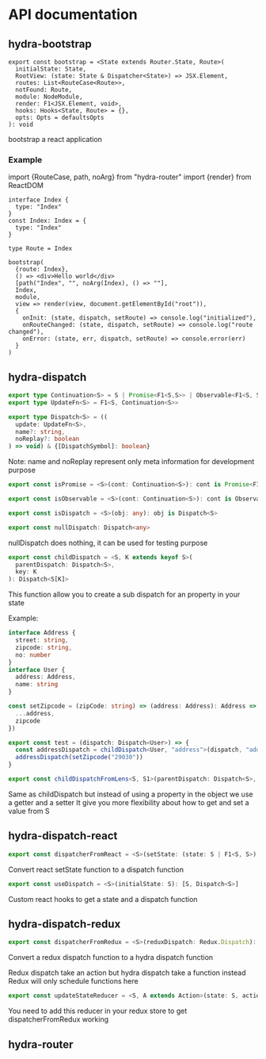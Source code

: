# API documentation

## hydra-bootstrap

```
export const bootstrap = <State extends Router.State, Route>(
  initialState: State,
  RootView: (state: State & Dispatcher<State>) => JSX.Element,
  routes: List<RouteCase<Route>>,
  notFound: Route,
  module: NodeModule,
  render: F1<JSX.Element, void>,
  hooks: Hooks<State, Route> = {},
  opts: Opts = defaultsOpts
): void
```
bootstrap a react application

### Example
import {RouteCase, path, noArg} from "hydra-router"
import {render} from ReactDOM

```tsx
interface Index {
  type: "Index"
}
const Index: Index = {
  type: "Index"
}

type Route = Index

bootstrap(
  {route: Index},
  () => <div>Hello world</div>
  [path("Index", "", noArg(Index), () => ""],
  Index,
  module,
  view => render(view, document.getElementById("root")),
  {
    onInit: (state, dispatch, setRoute) => console.log("initialized"),
    onRouteChanged: (state, dispatch, setRoute) => console.log("route changed"),
    onError: (state, err, dispatch, setRoute) => console.error(err)
  }
)
```

## hydra-dispatch

```ts
export type Continuation<S> = S | Promise<F1<S,S>> | Observable<F1<S, S>>
export type UpdateFn<S> = F1<S, Continuation<S>>
```

```ts
export type Dispatch<S> = ((
  update: UpdateFn<S>,
  name?: string,
  noReplay?: boolean
) => void) & {[DispatchSymbol]: boolean}
```

Note: name and noReplay represent only meta information for development purpose

```ts
export const isPromise = <S>(cont: Continuation<S>): cont is Promise<F1<S, S>>
```

```ts
export const isObservable = <S>(cont: Continuation<S>): cont is Observable<F1<S, S>>
```

```ts
export const isDispatch = <S>(obj: any): obj is Dispatch<S>
```

```ts
export const nullDispatch: Dispatch<any>
```

nullDispatch does nothing, it can be used for testing purpose

```ts
export const childDispatch = <S, K extends keyof S>(
  parentDispatch: Dispatch<S>,
  key: K
): Dispatch<S[K]>
```

This function allow you to create a sub dispatch for an property in your state

Example:

```ts
interface Address {
  street: string,
  zipcode: string,
  no: number
}
interface User {
  address: Address,
  name: string
}

const setZipcode = (zipCode: string) => (address: Address): Address => ({
  ...address,
  zipcode
})

export const test = (dispatch: Dispatch<User>) => {
  const addressDispatch = childDispatch<User, "address">(dispatch, "address")
  addressDispatch(setZipcode("29030"))
}

```

```ts
export const childDispatchFromLens<S, S1>(parentDispatch: Dispatch<S>, getAndSet: GetAndSet<S, S>): Dispatch<S1>
```

Same as childDispatch but instead of using a property in the object we use a getter and a setter
It give you more flexibility about how to get and set a value from S

## hydra-dispatch-react

```ts
export const dispatcherFromReact = <S>(setState: (state: S | F1<S, S>) => void): Dispatch<S>
```
Convert react setState function to a dispatch function

```ts
export const useDispatch = <S>(initialState: S): [S, Dispatch<S>]
```

Custom react hooks to get a state and a dispatch function

## hydra-dispatch-redux

```ts
export const dispatcherFromRedux = <S>(reduxDispatch: Redux.Dispatch): Dispatch<S>
```

Convert a redux dispatch function to a hydra dispatch function

Redux dispatch take an action but hydra dispatch take a function instead
Redux will only schedule functions here


```ts
export const updateStateReducer = <S, A extends Action>(state: S, action: A)
```

You need to add this reducer in your redux store to get dispatcherFromRedux working 

## hydra-router
